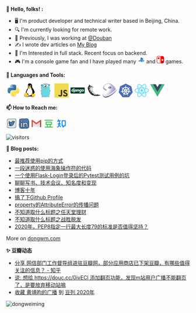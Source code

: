 **👋 Hello, folks! :**

* 🖥  I'm product developer and technical writer based in Beijing, China.
* 🔍 I'm currently looking for remote work.
* 💼 Previously, I was working at <a href="https://github.com/douban" target="_blank">@Douban</a>
* ✍️  I wrote dev articles on <a href="https://www.dongwm.com" target="_blank">My Blog</a>
* 🧐 I'm Interested in full stack. Recent focus on backend.
* 🎮 I'm a console game fan and I have played many <img src="https://raw.githubusercontent.com/dongweiming/dongweiming/master/assets/ps4.svg" alt="ps4" width="20" height="20"/> and <img src="https://raw.githubusercontent.com/dongweiming/dongweiming/master/assets/nintendoswitch.svg" alt="switch" width="20" height="20"/>  games.

**🌈 Languages and Tools:**

<p align="left">
<img src="https://raw.githubusercontent.com/dongweiming/dongweiming/master/assets/python-original.svg" alt="python" width="40" height="40"/>
<img src="https://raw.githubusercontent.com/dongweiming/dongweiming/master/assets/linux-original.svg" alt="linux" width="40" height="40"/>
<img src="https://raw.githubusercontent.com/dongweiming/dongweiming/master/assets/go-original.svg" alt="go" width="40" height="40"/>
<img src="https://raw.githubusercontent.com/dongweiming/dongweiming/master/assets/javascript-original.svg" alt="javascript" width="40" height="40"/>
<img src="https://raw.githubusercontent.com/dongweiming/dongweiming/master/assets/django-original.svg" alt="django" width="40" height="40"/>
<img src="https://raw.githubusercontent.com/dongweiming/dongweiming/master/assets/flask-original.svg" alt="flask" width="40" height="40"/>
<img src="https://raw.githubusercontent.com/dongweiming/dongweiming/master/assets/gentoo-signet.svg" alt="gentoo" width="40" height="40"/>
<img src="https://raw.githubusercontent.com/dongweiming/dongweiming/master/assets/kubernetes-plain.svg" alt="kubernetes" width="40" height="40"/>
<img src="https://raw.githubusercontent.com/dongweiming/dongweiming/master/assets/react-original.svg" alt="react" width="40" height="40"/>
<img src="https://raw.githubusercontent.com/dongweiming/dongweiming/master/assets/vuejs-original.svg" alt="vuejs" width="40" height="40"/>
</p>

**📫 How to Reach me:**

<p align="left">
<a href="https://twitter.com/dongweiming" target="blank"><img align="center" src="https://raw.githubusercontent.com/dongweiming/dongweiming/master/assets/twitter.svg" alt="dongweiming" height="30" width="30" /></a>
<a href="https://linkedin.com/in/dongweiming" target="blank"><img align="center" src="https://raw.githubusercontent.com/dongweiming/dongweiming/master/assets/linkedin.svg" alt="dongweiming" height="30" width="30" /></a>
<a href="mailto:ciici123@gmail.com" target="blank"><img align="center" src="https://raw.githubusercontent.com/dongweiming/dongweiming/master/assets/gmail.svg" alt="Gmail" height="30" width="30" /></a>
<a href="https://www.douban.com/people/62943420" target="blank"><img align="center" src="https://raw.githubusercontent.com/dongweiming/dongweiming/master/assets/douban.svg" style="color: #007722" alt="Douban" height="30" width="30" /></a>
<a href="https://www.zhihu.com/people/dongweiming" target="blank"><img align="center" src="https://raw.githubusercontent.com/dongweiming/dongweiming/master/assets/zhihu.svg" style="color: #0084FF" alt="Zhihu" height="30" width="30" /></a>
</p>

<p align="left">
<img src="https://visitor-badge.laobi.icu/badge?page_id=dongweiming.dongweiming" alt="visitors"/>
</p>

**📝 Blog posts:**

<!-- BLOG-POST-LIST:START -->
- [最推荐使用pip的方式](https://www.dongwm.com/post/you-should-use-python-m-pip/)
- [一段迷惑的使用海象操作符的代码](https://www.dongwm.com/post/a-walrus-operator-example/)
- [一个使用Flask-Login登录后的Pytest测试用例的坑](https://www.dongwm.com/post/use-pytest-and-flask-login/)
- [聊聊写书、技术会议、知名度和变现](https://www.dongwm.com/post/talk-about-writebook-and-something/)
- [博客十年](https://www.dongwm.com/post/ten-years/)
- [搞了下Github  Profile](https://www.dongwm.com/post/custom-github-profile/)
- [property的AttributeError的传播问题](https://www.dongwm.com/post/attributeerror-propagation/)
- [不知道取什么标题之任天堂理财](https://www.dongwm.com/post/nintendo-financing/)
- [不知道取什么标题之战胜脱发](https://www.dongwm.com/post/tuofa/)
- [2020年，PEP8指定一行最大长度79的标准是否值得坚持？](https://www.dongwm.com/post/pep8-max-line-length/)
<!-- BLOG-POST-LIST:END -->
More on <a href="https://www.dongwm.com" target="blank">dongwm.com</a>

**✨ 豆瓣动态**

<!-- DOUBAN-ACTIVITIES:START -->
- [分享 网信部门工作督导组进驻豆瓣网，部分应用商店已下架豆瓣，有哪些值得关注的信息？ - 知乎](https://www.douban.com/people/62943420/status/3798288955/)
- [说: 想给 https://douc.cc/0ivECl 添加翻页功能，发现m站用户广播不能翻页了，是要放弃移动站嘛 ](https://www.douban.com/people/62943420/status/3716889878/)
- [收藏 黄靖昀的广播](https://www.douban.com/people/1001162/status/3698093959/) 到 [豆列 2020年](https://www.douban.com/people/62943420/status/3698916226/)
<!-- DOUBAN-ACTIVITIES:END -->

<p align="left">
<img align="left" src="https://github-readme-stats.vercel.app/api/top-langs/?username=dongweiming&layout=compact&hide=html" alt="dongweiming" />
</p>
